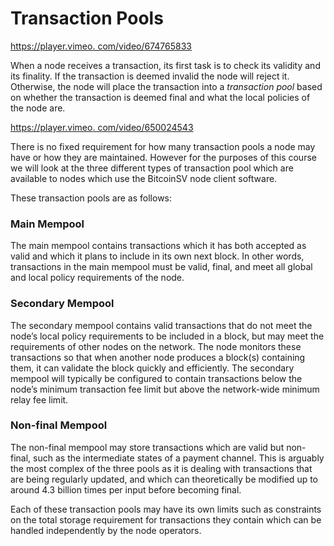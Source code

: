 # Transaction Pools

[https://player.vimeo. com/video/674765833](https://player.vimeo.com/video/674765833)

When a node receives a transaction, its first task is to check its validity and its finality. If the transaction is deemed invalid the node will reject it. Otherwise, the node will place the transaction into a _transaction pool_ based on whether the transaction is deemed final and what the local policies of the node are.

[https://player.vimeo. com/video/650024543](https://player.vimeo.com/video/650024543?h=73077664e5\&badge=0\&autopause=0\&player_id=0\&app_id=58479\&loop=1\&autoplay=1\&muted=1)

There is no fixed requirement for how many transaction pools a node may have or how they are maintained. However for the purposes of this course we will look at the three different types of transaction pool which are available to nodes which use the BitcoinSV node client software.

These transaction pools are as follows:

### Main Mempool

The main mempool contains transactions which it has both accepted as valid and which it plans to include in its own next block. In other words, transactions in the main mempool must be valid, final, and meet all global and local policy requirements of the node.

### Secondary Mempool

The secondary mempool contains valid transactions that do not meet the node’s local policy requirements to be included in a block, but may meet the requirements of other nodes on the network. The node monitors these transactions so that when another node produces a block(s) containing them, it can validate the block quickly and efficiently. The secondary mempool will typically be configured to contain transactions below the node’s minimum transaction fee limit but above the network-wide minimum relay fee limit.

### Non-final Mempool

The non-final mempool may store transactions which are valid but non-final, such as the intermediate states of a payment channel. This is arguably the most complex of the three pools as it is dealing with transactions that are being regularly updated, and which can theoretically be modified up to around 4.3 billion times per input before becoming final.

Each of these transaction pools may have its own limits such as constraints on the total storage requirement for transactions they contain which can be handled independently by the node operators.
